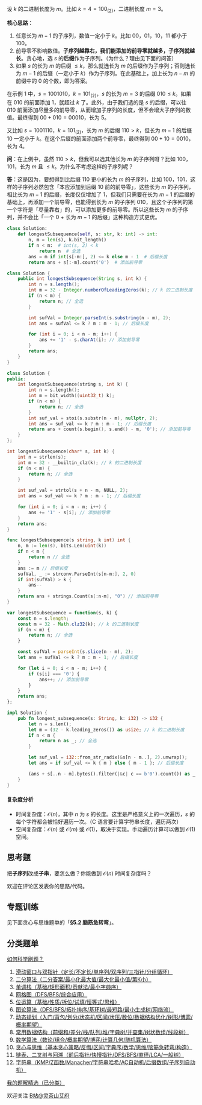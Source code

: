 设 $k$ 的二进制长度为 $m$。比如 $k=4=100_{(2)}$，二进制长度 $m=3$。

**核心思路**：

1. 任意长为 $m-1$ 的子序列，数值一定小于 $k$。比如 $00$，$01$，$10$，$11$ 都小于 $100$。
2. 前导零不影响数值。**子序列越靠右，我们能添加的前导零就越多，子序列就越长**。贪心地，选 $s$ 的**后缀**作为子序列。（为什么？理由见下面的问答）
3. 如果 $s$ 的长为 $m$ 的后缀 $\le k$，那么就选长为 $m$ 的后缀作为子序列；否则选长为 $m-1$ 的后缀（一定小于 $k$）作为子序列。在此基础上，加上长为 $n-m$ 的前缀中的 $0$ 的个数，即为答案。

在示例 1 中，$s=1001010$，$k=101_{(2)}$，$s$ 的长为 $m=3$ 的后缀 $010\le k$。如果在 $010$ 的前面添加 $1$，就超过 $k$ 了。此外，由于我们选的是 $s$ 的后缀，可以往 $010$ 前面添加尽量多的前导零，从而增加子序列的长度，但不会增大子序列的数值。最终得到 $00 + 010 = 00010$，长为 $5$。

又比如 $s=1001110$，$k=101_{(2)}$，长为 $m$ 的后缀 $110>k$，但长为 $m-1$ 的后缀 $10$ 一定小于 $k$。在这个后缀的前面添加两个前导零，最终得到 $00 + 10 = 0010$，长为 $4$。

**问**：在上例中，虽然 $110>k$，但我可以选其他长为 $m$ 的子序列呀？比如 $100$，$101$，长为 $m$ 且 $\le k$。为什么不考虑这样的子序列呢？

**答**：这是因为，要想得到比后缀 $110$ 更小的长为 $m$ 的子序列，比如 $100$，$101$，这样的子序列必然包含「本应添加到后缀 $10$ 前的前导零」，这些长为 $m$ 的子序列，相比长为 $m-1$ 的后缀，长度仅仅增加了 $1$，但我们只需要在长为 $m-1$ 的后缀的基础上，再添加一个前导零，也能得到长为 $m$ 的子序列 $010$，且这个子序列的第一个字符是「尽量靠右」的，可以添加更多的前导零。所以这些长为 $m$ 的子序列，并不会比「一个 $0$ + 长为 $m-1$ 的后缀」这种构造方式更优。

```py [sol-Python3]
class Solution:
    def longestSubsequence(self, s: str, k: int) -> int:
        n, m = len(s), k.bit_length()
        if n < m:  # int(s, 2) < k
            return n  # 全选
        ans = m if int(s[-m:], 2) <= k else m - 1  # 后缀长度
        return ans + s[:-m].count('0')  # 添加前导零
```

```java [sol-Java]
class Solution {
    public int longestSubsequence(String s, int k) {
        int n = s.length();
        int m = 32 - Integer.numberOfLeadingZeros(k); // k 的二进制长度
        if (n < m) {
            return n; // 全选
        }

        int sufVal = Integer.parseInt(s.substring(n - m), 2);
        int ans = sufVal <= k ? m : m - 1; // 后缀长度

        for (int i = 0; i < n - m; i++) {
            ans += '1' - s.charAt(i); // 添加前导零
        }
        return ans;
    }
}
```

```cpp [sol-C++]
class Solution {
public:
    int longestSubsequence(string s, int k) {
        int n = s.length();
        int m = bit_width((uint32_t) k);
        if (n < m) {
            return n; // 全选
        }
        int suf_val = stoi(s.substr(n - m), nullptr, 2);
        int ans = suf_val <= k ? m : m - 1; // 后缀长度
        return ans + count(s.begin(), s.end() - m, '0'); // 添加前导零
    }
};
```

```c [sol-C]
int longestSubsequence(char* s, int k) {
    int n = strlen(s);
    int m = 32 - __builtin_clz(k); // k 的二进制长度
    if (n < m) {
        return n; // 全选
    }

    int suf_val = strtol(s + n - m, NULL, 2);
    int ans = suf_val <= k ? m : m - 1; // 后缀长度

    for (int i = 0; i < n - m; i++) {
        ans += '1' - s[i]; // 添加前导零
    }
    return ans;
}
```

```go [sol-Go]
func longestSubsequence(s string, k int) int {
	n, m := len(s), bits.Len(uint(k))
	if n < m {
		return n // 全选
	}
	ans := m // 后缀长度
	sufVal, _ := strconv.ParseInt(s[n-m:], 2, 0)
	if int(sufVal) > k {
		ans--
	}
	return ans + strings.Count(s[:n-m], "0") // 添加前导零
}
```

```js [sol-JavaScript]
var longestSubsequence = function(s, k) {
    const n = s.length;
    const m = 32 - Math.clz32(k); // k 的二进制长度
    if (n < m) {
        return n; // 全选
    }

    const sufVal = parseInt(s.slice(n - m), 2);
    let ans = sufVal <= k ? m : m - 1; // 后缀长度

    for (let i = 0; i < n - m; i++) {
        if (s[i] === '0') {
            ans++; // 添加前导零
        }
    }
    return ans;
};
```

```rust [sol-Rust]
impl Solution {
    pub fn longest_subsequence(s: String, k: i32) -> i32 {
        let n = s.len();
        let m = (32 - k.leading_zeros()) as usize; // k 的二进制长度
        if n < m {
            return n as _; // 全选
        }

        let suf_val = i32::from_str_radix(&s[n - m..], 2).unwrap();
        let ans = if suf_val <= k { m } else { m - 1 }; // 后缀长度

        (ans + s[..n - m].bytes().filter(|&c| c == b'0').count()) as _ // 添加前导零
    }
}
```

#### 复杂度分析

- 时间复杂度：$\mathcal{O}(n)$，其中 $n$ 为 $s$ 的长度。这里是严格意义上的一次遍历，$s$ 的每个字符都会被恰好遍历一次。（C 语言要计算字符串长度，遍历两次）
- 空间复杂度：$\mathcal{O}(n)$ 或 $\mathcal{O}(m)$ 或 $\mathcal{O}(1)$，取决于实现。手动遍历计算可以做到 $\mathcal{O}(1)$ 空间。

## 思考题

把**子序列**改成**子串**，要怎么做？你能做到 $\mathcal{O}(n)$ 时间复杂度吗？

欢迎在评论区发表你的思路/代码。

## 专题训练

见下面贪心与思维题单的「**§5.2 脑筋急转弯**」。

## 分类题单

[如何科学刷题？](https://leetcode.cn/circle/discuss/RvFUtj/)

1. [滑动窗口与双指针（定长/不定长/单序列/双序列/三指针/分组循环）](https://leetcode.cn/circle/discuss/0viNMK/)
2. [二分算法（二分答案/最小化最大值/最大化最小值/第K小）](https://leetcode.cn/circle/discuss/SqopEo/)
3. [单调栈（基础/矩形面积/贡献法/最小字典序）](https://leetcode.cn/circle/discuss/9oZFK9/)
4. [网格图（DFS/BFS/综合应用）](https://leetcode.cn/circle/discuss/YiXPXW/)
5. [位运算（基础/性质/拆位/试填/恒等式/思维）](https://leetcode.cn/circle/discuss/dHn9Vk/)
6. [图论算法（DFS/BFS/拓扑排序/基环树/最短路/最小生成树/网络流）](https://leetcode.cn/circle/discuss/01LUak/)
7. [动态规划（入门/背包/划分/状态机/区间/状压/数位/数据结构优化/树形/博弈/概率期望）](https://leetcode.cn/circle/discuss/tXLS3i/)
8. [常用数据结构（前缀和/差分/栈/队列/堆/字典树/并查集/树状数组/线段树）](https://leetcode.cn/circle/discuss/mOr1u6/)
9. [数学算法（数论/组合/概率期望/博弈/计算几何/随机算法）](https://leetcode.cn/circle/discuss/IYT3ss/)
10. [贪心与思维（基本贪心策略/反悔/区间/字典序/数学/思维/脑筋急转弯/构造）](https://leetcode.cn/circle/discuss/g6KTKL/)
11. [链表、二叉树与回溯（前后指针/快慢指针/DFS/BFS/直径/LCA/一般树）](https://leetcode.cn/circle/discuss/K0n2gO/)
12. [字符串（KMP/Z函数/Manacher/字符串哈希/AC自动机/后缀数组/子序列自动机）](https://leetcode.cn/circle/discuss/SJFwQI/)

[我的题解精选（已分类）](https://github.com/EndlessCheng/codeforces-go/blob/master/leetcode/SOLUTIONS.md)

欢迎关注 [B站@灵茶山艾府](https://space.bilibili.com/206214)
